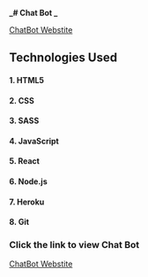**_# Chat Bot _**

[ChatBot Webstite](https://chatbot-1512e.web.app/)

## Technologies Used

#### 1. HTML5

#### 2. CSS

#### 3. SASS

#### 4. JavaScript

#### 5. React

#### 6. Node.js

#### 7. Heroku

#### 8. Git

### Click the link to view Chat Bot

[ChatBot Webstite](https://chatbot-1512e.web.app/)
